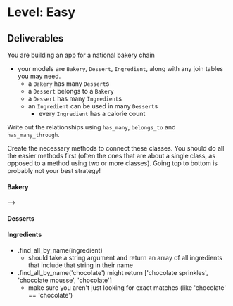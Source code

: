 # Level: Easy

## Deliverables

You are building an app for a national bakery chain

- your models are `Bakery`, `Dessert`, `Ingredient`, along with any join tables you may need.
  - a `Bakery` has many `Dessert`s
  - a `Dessert` belongs to a `Bakery`
  - a `Dessert` has many `Ingredient`s
  - an `Ingredient` can be used in many `Dessert`s
    - every `Ingredient` has a calorie count

Write out the relationships using `has_many`, `belongs_to` and `has_many_through`.

Create the necessary methods to connect these classes.  You should do all the easier methods first (often the ones that are about a single class, as opposed to a method using two or more classes).  Going top to bottom is probably not your best strategy!

#### Bakery

<!-- - #ingredients
- should return an array of ingredient objects for the bakery's desserts --> -->
<!-- - #desserts
  - should return an array of dessert objects the bakery makes -->
<!-- - #average_calories
  - should return a float totaling the average number of calories for the desserts sold at this bakery -->
<!-- - .all
  - should return an array of all bakeries -->
<!-- - #shopping_list
  - should return a string of names for ingredients for the bakery -->

#### Desserts

<!-- - #ingredients
  - should return an array of ingredients objects for the dessert -->
<!-- - #bakery
  - should return the bakery object for the dessert -->
<!-- - #calories
  - should return a float totaling all the calories for all the ingredients included in that dessert -->
<!-- - .all
  - should return an array of all dessert objects -->

#### Ingredients

<!-- - #dessert
  - should return an array of all dessert objects that use this ingredient -->
<!-- - #bakeries
  - should return the bakery objects for the bakeries that use that ingredient -->
<!-- - .all -->
  <!-- - should return an array of all ingredients -->
- .find_all_by_name(ingredient)
  - should take a string argument and return an array of all ingredients that
    include that string in their name
- .find_all_by_name('chocolate') might return ['chocolate sprinkles',
      'chocolate mousse', 'chocolate']
  - make sure you aren't just looking for exact matches (like 'chocolate' ==
      'chocolate')

